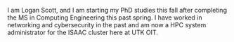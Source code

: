 I am Logan Scott, and I am starting my PhD studies this fall after completing the MS in Computing Engineering this past spring. I have worked in networking and cybersecurity in the past and am now a HPC system administrator for the ISAAC cluster here at UTK OIT.
